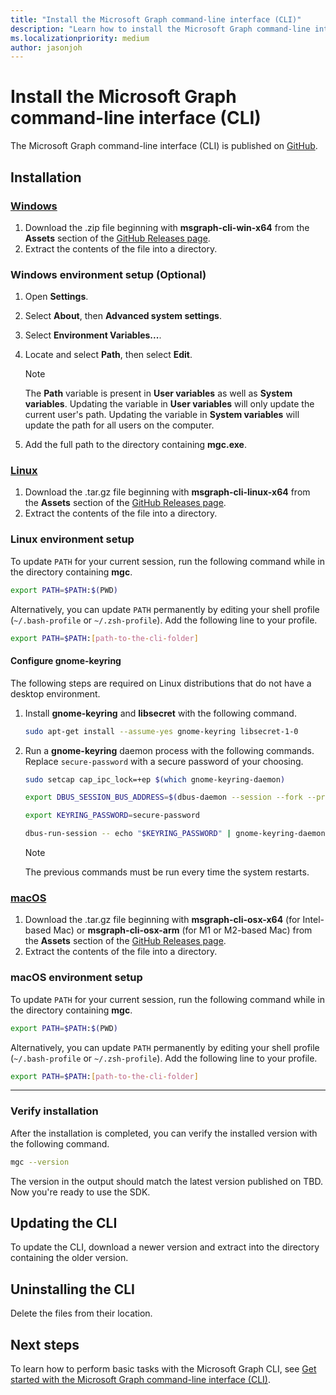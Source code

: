```yaml
---
title: "Install the Microsoft Graph command-line interface (CLI)"
description: "Learn how to install the Microsoft Graph command-line interface (CLI)."
ms.localizationpriority: medium
author: jasonjoh
---
```


# Install the Microsoft Graph command-line interface (CLI)

<!-- markdownlint-disable MD051 -->

The Microsoft Graph command-line interface (CLI) is published on [GitHub](https://github.com/microsoftgraph/msgraph-cli/releases/latest).

## Installation

### [Windows](#tab/windows)

1. Download the .zip file beginning with **msgraph-cli-win-x64** from the **Assets** section of the [GitHub Releases page](https://github.com/microsoftgraph/msgraph-cli/releases/latest).
1. Extract the contents of the file into a directory.

### Windows environment setup (Optional)

1. Open **Settings**.
1. Select **About**, then **Advanced system settings**.
1. Select **Environment Variables...**.
1. Locate and select **Path**, then select **Edit**.

    > [!NOTE]
    > The **Path** variable is present in **User variables** as well as **System variables**. Updating the variable in **User variables** will only update the current user's path. Updating the variable in **System variables** will update the path for all users on the computer.

1. Add the full path to the directory containing **mgc.exe**.

### [Linux](#tab/linux)

1. Download the .tar.gz file beginning with **msgraph-cli-linux-x64** from the **Assets** section of the [GitHub Releases page](https://github.com/microsoftgraph/msgraph-cli/releases/latest).
1. Extract the contents of the file into a directory.

### Linux environment setup

To update `PATH` for your current session, run the following command while in the directory containing **mgc**.

```bash
export PATH=$PATH:$(PWD)
```

Alternatively, you can update `PATH` permanently by editing your shell profile (`~/.bash-profile` or `~/.zsh-profile`). Add the following line to your profile.

```bash
export PATH=$PATH:[path-to-the-cli-folder]
```

#### Configure gnome-keyring

The following steps are required on Linux distributions that do not have a desktop environment.

1. Install **gnome-keyring** and **libsecret** with the following command.

    ```bash
    sudo apt-get install --assume-yes gnome-keyring libsecret-1-0
    ```

1. Run a **gnome-keyring** daemon process with the following commands. Replace `secure-password` with a secure password of your choosing.

    ```bash
    sudo setcap cap_ipc_lock=+ep $(which gnome-keyring-daemon)

    export DBUS_SESSION_BUS_ADDRESS=$(dbus-daemon --session --fork --print-address)

    export KEYRING_PASSWORD=secure-password

    dbus-run-session -- echo "$KEYRING_PASSWORD" | gnome-keyring-daemon --daemonize --components=secrets --unlock
    ```

    > [!NOTE]
    > The previous commands must be run every time the system restarts.

### [macOS](#tab/macos)

1. Download the .tar.gz file beginning with **msgraph-cli-osx-x64** (for Intel-based Mac) or **msgraph-cli-osx-arm** (for M1 or M2-based Mac) from the **Assets** section of the [GitHub Releases page](https://github.com/microsoftgraph/msgraph-cli/releases/latest).
1. Extract the contents of the file into a directory.

### macOS environment setup

To update `PATH` for your current session, run the following command while in the directory containing **mgc**.

```bash
export PATH=$PATH:$(PWD)
```

Alternatively, you can update `PATH` permanently by editing your shell profile (`~/.bash-profile` or `~/.zsh-profile`). Add the following line to your profile.

```bash
export PATH=$PATH:[path-to-the-cli-folder]
```

---

### Verify installation

After the installation is completed, you can verify the installed version with the following command.

```bash
mgc --version
```

The version in the output should match the latest version published on TBD. Now you're ready to use the SDK.

## Updating the CLI

To update the CLI, download a newer version and extract into the directory containing the older version.

## Uninstalling the CLI

Delete the files from their location.

## Next steps

To learn how to perform basic tasks with the Microsoft Graph CLI, see [Get started with the Microsoft Graph command-line interface (CLI)](get-started.md).
